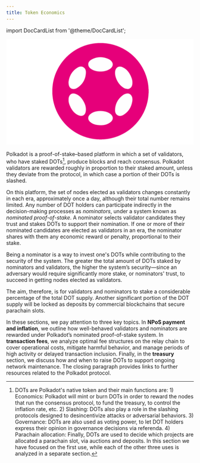 ```yaml
---
title: Token Economics
---
```


import DocCardList from '@theme/DocCardList';


![](polkadottoken.png)


Polkadot is a proof-of-stake–based platform in which a set of validators, who have staked DOTs[^1], produce blocks and reach consensus. Polkadot validators are rewarded roughly in proportion to their staked amount, unless they deviate from the protocol, in which case a portion of their DOTs is slashed.

On this platform, the set of nodes elected as validators changes constantly in each era, approximately once a day, although their total number remains limited. Any number of DOT holders can participate indirectly in the decision-making processes as *nominators*, under a system known as *nominated proof-of-stake*. A nominator selects validator candidates they trust and stakes DOTs to support their nomination. If one or more of their nominated candidates are elected as validators in an era, the nominator shares with them any economic reward or penalty, proportional to their stake. 

Being a nominator is a way to invest one's DOTs while contributing to the security of the system. The greater the total amount of DOTs staked by nominators and validators, the higher the system’s security—since an adversary would require significantly more stake, or nominators' trust, to succeed in getting nodes elected as validators.

The aim, therefore, is for validators and nominators to stake a considerable percentage of the total DOT supply. Another significant portion of the DOT supply will be locked as deposits by commercial blockchains that secure parachain slots. 

In these sections, we pay attention to three key topics. In **NPoS payment and inflation**, we outline how well-behaved validators and nominators are rewarded under Polkadot’s nominated proof-of-stake system. In **transaction fees**, we analyze optimal fee structures on the relay chain to cover operational costs, mitigate harmful behavior, and manage periods of high activity or delayed transaction inclusion. Finally, in the **treasury** section, we discuss how and when to raise DOTs to support ongoing network maintenance. The closing paragraph provides links to further resources related to the Polkadot protocol.

[^1]: DOTs are Polkadot's native token and their main functions are: 1) Economics: Polkadot will mint or burn DOTs in order to reward the nodes that run the consensus protocol, to fund the treasury, to control the inflation rate, etc. 2) Slashing: DOTs also play a role in the slashing protocols designed to desincentivize attacks or adversarial behaviors. 3) Governance: DOTs are also used as voting power, to let DOT holders express their opinion in governance decisions via referenda. 4) Parachain allocation: Finally, DOTs are used to decide which projects are allocated a parachain slot, via auctions and deposits. In this section we have focused on the first use, while each of the other three uses is analyzed in a separate section.


<DocCardList />
